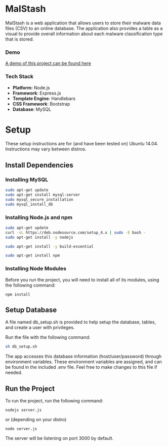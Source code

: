 # MalStash
MalStash is a web application that allows users to store their malware data files (CSV) to an online database. The application also provides a table as a visual to provide overall information about each malware classification type that is stored.

### Demo
[A demo of this project can be found here](http://192.241.199.180:3000)


### Tech Stack
- **Platform:** Node.js
- **Framework**: Express.js
- **Template Engine**: Handlebars
- **CSS Framework**: Bootstrap
- **Database**: MySQL

# Setup

These setup instructions are for (and have been tested on) Ubuntu 14.04.
Instructions may vary between distros.

## Install Dependencies

### Installing MySQL
```bash
sudo apt-get update
sudo apt-get install mysql-server
sudo mysql_secure_installation
sudo mysql_install_db
```

### Installing Node.js and npm
```bash
sudo apt-get update
curl -sL https://deb.nodesource.com/setup_4.x | sudo -E bash -
sudo apt-get install -y nodejs

sudo apt-get install -y build-essential

sudo apt-get install npm
```

### Installing Node Modules
Before you run the project, you will need to install all of its modules, using the following command:
```
npm install
```

## Setup Database
A file named db_setup.sh is provided to help setup the database, tables, and create a user with privileges.

Run the file with the following command:
```bash
sh db_setup.sh
```

The app accesses this database information (host/user/password) through environment variables. These environment variables are assigned, and can be found in the included .env file. Feel free to make changes to this file if needed.

## Run the Project
To run the project, run the following command:
```
nodejs server.js
```
or (depending on your distro)
```
node server.js
```
The server will be listening on port 3000 by default.

